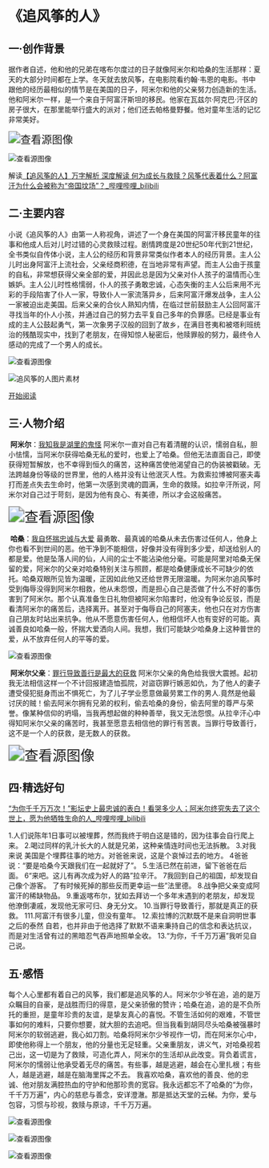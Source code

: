 # 《追风筝的人》

## 一·创作背景

​        据作者自述，他和他的兄弟在喀布尔度过的日子就像阿米尔和哈桑的生活那样：夏天的大部分时间都在上学。冬天就去放风筝，在电影院看约翰·韦恩的电影。书中跟他的经历最相似的情节是在美国的日子，阿米尔和他的父亲努力创造新的生活。他和阿米尔一样，是一个来自于阿富汗斯坦的移民。他家在瓦兹尔·阿克巴·汗区的房子很大，在那里能举行盛大的派对；他们还去帕格曼野餐。他对童年生活的记忆非常美好。

<img src="https://ts1.cn.mm.bing.net/th/id/R-C.66669beffc4cb4e2fb339a8065fb8a98?rik=H41wjOMd5dzkUA&riu=http%3a%2f%2fpic.baike.soso.com%2fp%2f20131220%2f20131220214412-227240382.jpg&ehk=6ek%2f1IlXLyLGJ8Ng8ZrNkcosPqcj5n6KtuQo1hOR1Sg%3d&risl=&pid=ImgRaw&r=0" alt="查看源图像" style="zoom:150%;" />

![查看源图像](https://ts1.cn.mm.bing.net/th/id/R-C.4d3f76c5f646fcd9a5a784a74e30ad6e?rik=vHhVTAYZn1D0PQ&riu=http%3a%2f%2fwww.51wendang.com%2fpic%2f753c22bcdffb15679109d377%2f1-810-jpg_6-1080-0-0-1080.jpg&ehk=jq%2fT55WdWFYAIyY099dnPY5gekMbFMjkfMfnwEZzxBg%3d&risl=&pid=ImgRaw&r=0)

解读[【追风筝的人】万字解析 深度解读 何为成长与救赎？风筝代表着什么？阿富汗为什么会被称为“帝国坟场”？_哔哩哔哩_bilibili](https://www.bilibili.com/video/BV1R84y1B7Z3/?spm_id_from=333.788.recommend_more_video.0)

## 二·主要内容

​        小说《追风筝的人》由第一人称视角，讲述了一个身在美国的阿富汗移民童年的往事和他成人后对儿时过错的心灵救赎过程。剧情跨度是20世纪50年代到21世纪，全书类似自传体小说，主人公的经历和背景非常类似作者本人的经历背景。主人公儿时出身阿富汗上流社会，父亲经商积德，在当地非常有声望。而主人公由于孩童的自私，非常想获得父亲全部的爱，并因此总是因为父亲对仆人孩子的温情而心生嫉妒。主人公儿时性格懦弱，仆人的孩子勇敢忠诚，心态失衡的主人公后来用不光彩的手段陷害了仆人一家，导致仆人一家流落异乡，后来阿富汗爆发战争，主人公一家被迫出走美国。后来父亲的合伙人熟知内情，在临过世前鼓励主人公回阿富汗寻找当年的仆人小孩，并通过自己的努力去平复自己多年的负罪感。已经是事业有成的主人公鼓起勇气，第一次象男子汉般的回到了故乡，在满目苍夷和被塔利班统治的残酷现实中，找到了老朋友，在得知惊人秘密后，他赎罪般的努力，最终令人感动的完成了一个男人的成长。

![查看源图像](https://pica.zhimg.com/v2-082775a057c7363f43dfefe33f677e88_1440w.jpg?source=172ae18b)

![追风筝的人图片素材](https://alifei04.cfp.cn/creative/vcg/800/new/VCG211333527124.jpg)

[开始阅读](https://www.xyyuedu.com/wgmz/kaletehusaini/zhuifengzhengderen/)

## 三·人物介绍

​                                                **阿米尔**：<u>我知我是湖里的鬼怪</u>
​       阿米尔一直对自己有着清醒的认识，懦弱自私，胆小怯懦，当阿米尔获得哈桑无私的爱时，也爱上了哈桑。但他无法直面自己，即使获得短暂解放，也不幸得到恒久的痛苦，这种痛苦使他渴望自己的伪装被戳破。无法跨越身份等级的世界里，他的人格并没有让他泯灭人性。为救索拉博被阿塞夫毒打而差点失去生命时，他第一次感到灵魂的圆满，生命的救赎。如拉辛汗所说，阿米尔对自己过于苛刻，是因为他有良心、有美德，所以才会这般痛苦。

<img src="https://pic4.zhimg.com/v2-2490389a6fece5e54e43f523d684be73_r.jpg" alt="查看源图像" style="zoom:200%;" />

​                                               **哈桑**：<u>我自怀揣忠诚与大爱</u>
​        最勇敢、最真诚的哈桑从未去伤害过任何人，他身上你也看不到世间的恶。他干净到不能相信，好像并没有得到多少爱，却送给别人的都是爱。他是坠落人间的仙，人间的尘士不能沾染他分毫。可能是阿里对哈桑无保留的爱，阿米尔的父亲对哈桑特别关注与照顾，都是哈桑健康成长不可缺少的依托。哈桑双眼所见皆为温暖，正因如此他又还给世界无限温暖。为阿米尔追风筝时受到侮辱没得到阿米尔相救，他从未怨恨，而是担心自己是否做了什么不好的事伤害到了阿米尔。那个认真准备生日礼物但被阿米尔陷害时，他没有争论反驳，而是看清阿米尔的痛苦后，选择离开。甚至对于侮辱自己的阿塞夫，他也只在对方伤害自己朋友时站出来抗争。他从不愿意伤害任何人，他相信坏人也有变好的可能。真诚善良如哈桑一般，怀揣大爱洒向人间。我想，我们可能缺少哈桑身上这种普世的爱，从不放弃任何人的平等的爱。

![查看源图像](https://img3.doubanio.com/pview/drama_subject_poster/median/public/51bf9f1640cc1e3.jpg)

​                                           **阿米尔父亲**：<u>罪行导致善行是最大的获救</u>
​        阿米尔父亲的角色给我很大震撼。起初我无法相信这样一个不计回报建造恤孤院，对盜窃罪行嫉恶如仇，为了他人的妻子遭受侵犯挺身而出不惧死亡，为了儿子学业愿意做最劳累工作的男人.竟然是他最讨厌的贼！偷去阿米尔拥有兄弟的权利，偷去哈桑的身份，偷去阿里的尊严与荣誉。像某种信仰的坍塌，当我再想起做的种种善举，我又无法怨恨。从拉辛汗心中得知阿米尔父亲的痛苦时，我甚至愿意去相信他的罪行有苦衷。当罪行导致善行，这不是一个人的获救，是无数人的获救。

<img src="https://tse3-mm.cn.bing.net/th/id/OIP-C.Q5UFfe2Gei_qYIOv_AezigAAAA?pid=ImgDet&rs=1" alt="查看源图像" style="zoom:200%;" />

## 四·精选好句

[“为你千千万万次！”影坛史上最忠诚的表白！看哭多少人；阿米尔终究失去了这个世上，愿为他牺牲生命的人_哔哩哔哩_bilibili](https://www.bilibili.com/video/BV1CW4y1u7aQ/?spm_id_from=333.337.search-card.all.click)

1.人们说陈年1日事可以被埋葬，然而我终于明白这是错的，因为往事会自行爬上来。
2.喝过同样的乳汁长大的人就是兄弟，这种亲情连时间也无法拆散。
3.对我来说 美国是个埋葬往事的地方。对爸爸来说，这是个哀悼过去的地方。
4爸爸说：“要是哈桑今天跟我们在一起就好了”。
5.生活已然在前进，留下爸爸在后面。
6“来吧。这儿有再次成为好人的路”拉辛汗。
7我回到自己的祖国，却发现自己像个游客。
了有时候死掉的那些反而更幸运一些”法里德。
8.战争把父亲变成阿富汗的稀缺物品。
9.重返喀布尔，犹如去拜访一个多年末遇到的老朋友，却发现他潦倒凄戚，发现他无家可归、身无分文。
10.当罪行导致善行，那就是真正的获救。
111.阿富汗有很多儿童，但没有童年。
12.索拉博的沉默既不是来自洞明世事之后的泰然
自若，也并非由于他选择了默默不语来秉持自己的信念和表达抗议，而是对生活曾有过的黑暗忍气吞声地照单全收。
13.“为你，千千万万遍”我听见自己说。

## 五·感悟

​        每个人心里都有着自己的风筝，我们都是追风筝的人。阿米尔少爷在追，追的是万众瞩目的自豪，是战胜而归的得意，是父亲骄傲的赞许；哈桑在追，追的是不负所托的重担，是童年珍贵的友谊，是挚友真心的喜悦。不管生活如何的艰难，不管世事如何的难料，只要你想要，就大胆的去追吧。但当我看到胡同尽头哈桑被强暴时阿米尔的软弱逃避，我心如刀割。哈桑将阿米尔少爷视作一切，而在阿米尔心中，即使他称得上一个朋友，他的分量也无足轻重。父亲重朋友，讲义气，对哈桑视若己出，这一切是为了救赎，可造化弄人，阿米尔的生活却从此改变。背负着谎言，阿米尔的懦弱让他承受着无尽的痛苦。有些事，越是逃避，越会在心里扎根；有些人，越是逃避，越是在脑海里挥之不去。
我喜欢哈桑，喜欢他的善良、他的忠诚、他对朋友满腔热血的守护和他那珍贵的宽容。我永远都忘不了哈桑的“为你，千千万万遍”，内心的慈悲与善念，安详澄澈。那是抵达天堂的云梯。为你，爱与包容，习惯与珍视，救赎与原谅，千千万万遍。

![查看源图像](https://img.zcool.cn/community/01d87357d0c4b10000012e7e982c4b.png@2o.png)

![查看源图像](https://ts1.cn.mm.bing.net/th/id/R-C.90205f89524a0a525ec4eda7dd1d274b?rik=RErE%2fPv7WIC4lw&riu=http%3a%2f%2fupload-images.jianshu.io%2fupload_images%2f10432420-594811c5c1a1331b.jpeg&ehk=5UiZl7fBb9LhIBEulACBX0PCYNH8%2bn7ZlTdjV7c4vvs%3d&risl=&pid=ImgRaw&r=0&sres=1&sresct=1)

![查看源图像](https://pic2.zhimg.com/v2-7b808588438390eb55d28fdfdbac6e08_b.jpg)

